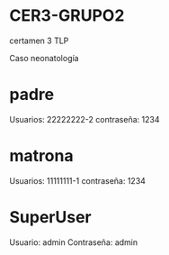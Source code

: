 # CER3-GRUPO2
 certamen 3 TLP

Caso neonatología

# padre
Usuarios: 22222222-2
contraseña: 1234

# matrona
Usuarios: 11111111-1
contraseña: 1234

# SuperUser
Usuario: admin
Contraseña: admin

